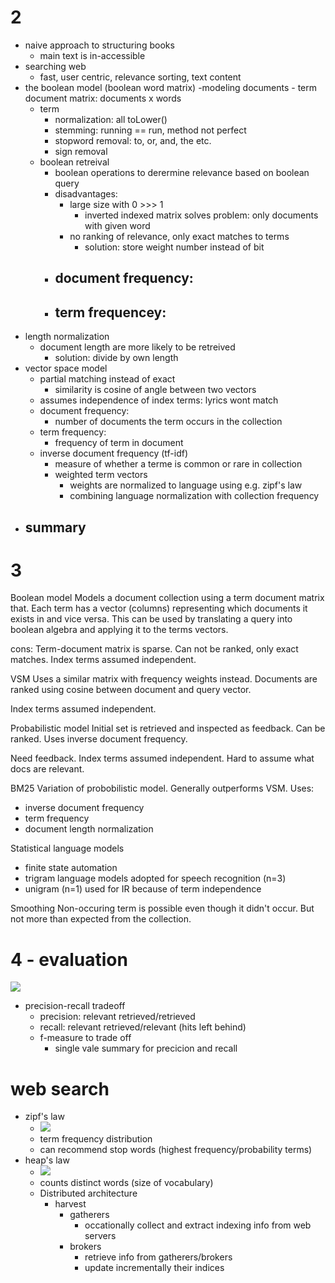 
# 2
- naive approach to structuring books
    - main text is in-accessible
- searching web
    - fast, user centric, relevance sorting, text content
- the boolean model (boolean word matrix)
    -modeling documents
        - term document matrix: documents x words
    - term
        - normalization: all toLower()
        - stemming: running == run, method not perfect
        - stopword removal: to, or, and, the etc.
        - sign removal
    - boolean retreival
        - boolean operations to derermine relevance based on boolean query
        - disadvantages:
            - large size with 0 >>> 1
                - inverted indexed matrix solves problem: only documents with given word
            - no ranking of relevance, only exact matches to terms
                - solution: store weight number instead of bit
        - document frequency:
            - 
        - term frequencey:
            - 
- length normalization
    - document length are more likely to be retreived
        - solution: divide by own length
- vector space model
    - partial matching instead of exact
        -   similarity is cosine of angle between two vectors
    - assumes independence of index terms: lyrics wont match
    - document frequency:
        - number of documents the term occurs in the collection
    - term frequency:
        - frequency of term in document
    - inverse document frequency (tf-idf)
        - measure of whether a terme is common or rare in collection
        - weighted term vectors
            - weights are normalized to language using e.g. zipf's law
            - combining language normalization with collection frequency
- summary
    - 
    
# 3
Boolean model
Models a document collection using a term document matrix that. Each term has a vector (columns) representing which documents it exists in and vice versa. This can be used by translating a query into boolean algebra and applying it to the terms vectors.

cons:
Term-document matrix is sparse. Can not be ranked, only exact matches. Index terms assumed independent.

VSM
Uses a similar matrix with frequency weights instead. Documents are ranked using cosine between document and query vector.

Index terms assumed independent.

Probabilistic model
Initial set is retrieved and inspected as feedback. Can be ranked. Uses inverse document frequency.

Need feedback. Index terms assumed independent. Hard to assume what docs are relevant.

BM25
Variation of probobilistic model. Generally outperforms VSM.
Uses:
- inverse document frequency
- term frequency
- document length normalization

Statistical language models
- finite state automation
- trigram language models adopted for speech recognition (n=3)
- unigram (n=1) used for IR because of term independence

Smoothing
Non-occuring term is possible even though it didn't occur. But not more than expected from the collection.

# 4 - evaluation
![](images/2021-09-15-13-33-33.png)
- precision-recall tradeoff
    - precision: relevant retrieved/retrieved
    - recall: relevant retrieved/relevant (hits left behind)
    - f-measure to trade off
        - single vale summary for precicion and recall


# web search
- zipf's law
    - ![](2021-11-26-12-33-50.png)
    - term frequency distribution
    - can recommend stop words (highest frequency/probability terms)
- heap's law
    - ![](2021-11-26-12-34-07.png)
    - counts distinct words (size of vocabulary)
  - Distributed architecture
    - harvest
        - gatherers
            - occationally collect and extract indexing info from web servers
        - brokers
            - retrieve info from gatherers/brokers
            - update incrementally their indices
